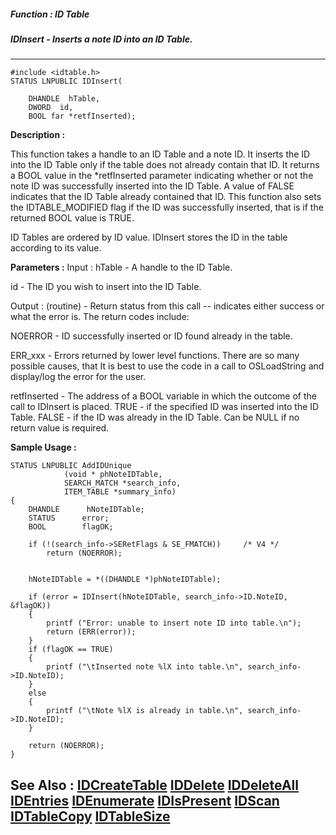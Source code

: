 ##### Function : ID Table
##### IDInsert - Inserts a note ID into an ID Table.
---
```
#include <idtable.h>
STATUS LNPUBLIC IDInsert(

	DHANDLE  hTable,
	DWORD  id,
	BOOL far *retfInserted);
```
**Description :**

This function takes a handle to an ID Table and a note ID. It inserts the ID 
into the ID Table only if the table does not already contain that ID.  It 
returns a BOOL value in the *retfInserted parameter indicating whether or not 
the note ID was successfully inserted into the ID Table.  A value of FALSE 
indicates that the ID Table already contained that ID.  This function also sets 
the IDTABLE_MODIFIED flag if the ID was successfully inserted, that is if the 
returned BOOL value is TRUE.    

ID Tables are ordered by ID value. IDInsert stores the ID in the table 
according to its value.

**Parameters :**
Input :
hTable  -  A handle to the ID Table.

id  -  The ID you wish to insert into the ID Table.

Output :
(routine)  -  Return status from this call -- indicates either success or what the error is. The return codes include:

NOERROR - ID successfully inserted or ID found already in the table.

ERR_xxx - Errors returned by lower level functions.  There are so many possible causes, that It is best to use the code in a call to OSLoadString and display/log the error for the user.


retfInserted  -  The address of a BOOL variable in which the outcome of the call to IDInsert is placed.  TRUE - if the specified ID was inserted into the ID Table.  FALSE - if the ID was already in the ID Table.  Can be NULL if no return value is required.


**Sample Usage :**
```
STATUS LNPUBLIC AddIDUnique    
            (void * phNoteIDTable, 
            SEARCH_MATCH *search_info, 
            ITEM_TABLE *summary_info)
{
    DHANDLE      hNoteIDTable;
    STATUS      error;
    BOOL        flagOK;

    if (!(search_info->SERetFlags & SE_FMATCH))     /* V4 */
        return (NOERROR);


    hNoteIDTable = *((DHANDLE *)phNoteIDTable);

    if (error = IDInsert(hNoteIDTable, search_info->ID.NoteID, &flagOK))
    {
        printf ("Error: unable to insert note ID into table.\n");
        return (ERR(error));
    }
    if (flagOK == TRUE)
    {
        printf ("\tInserted note %lX into table.\n", search_info->ID.NoteID);
    }
    else
    {
        printf ("\tNote %lX is already in table.\n", search_info->ID.NoteID);
    }

    return (NOERROR);
}
```
**See Also :**
[IDCreateTable](/domino-c-api-docs/reference/Func/IDCreateTable)
[IDDelete](/domino-c-api-docs/reference/Func/IDDelete)
[IDDeleteAll](/domino-c-api-docs/reference/Func/IDDeleteAll)
[IDEntries](/domino-c-api-docs/reference/Func/IDEntries)
[IDEnumerate](/domino-c-api-docs/reference/Func/IDEnumerate)
[IDIsPresent](/domino-c-api-docs/reference/Func/IDIsPresent)
[IDScan](/domino-c-api-docs/reference/Func/IDScan)
[IDTableCopy](/domino-c-api-docs/reference/Func/IDTableCopy)
[IDTableSize](/domino-c-api-docs/reference/Func/IDTableSize)
---
